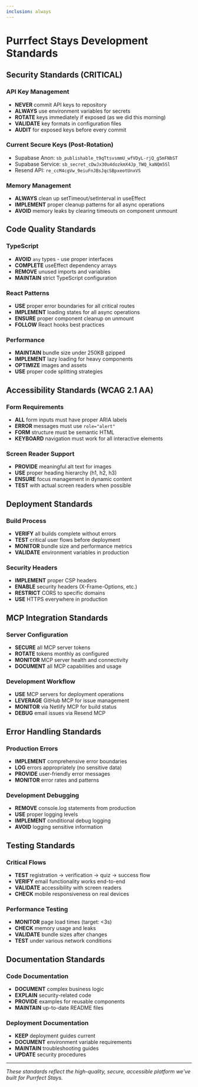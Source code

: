 ```yaml
---
inclusion: always
---
```


# Purrfect Stays Development Standards

## Security Standards (CRITICAL)

### API Key Management
- **NEVER** commit API keys to repository
- **ALWAYS** use environment variables for secrets
- **ROTATE** keys immediately if exposed (as we did this morning)
- **VALIDATE** key formats in configuration files
- **AUDIT** for exposed keys before every commit

### Current Secure Keys (Post-Rotation)
- Supabase Anon: `sb_publishable_t9qTtsvsmmU_wfVDyL-rjQ_g5mFNbST`
- Supabase Service: `sb_secret_cDwJx30u4dozkmX4Jp_TWQ_kaNQm5Sl`
- Resend API: `re_ccM4cgVw_9eiuFnJBsJqcSBpxeotUnxVS`

### Memory Management
- **ALWAYS** clean up setTimeout/setInterval in useEffect
- **IMPLEMENT** proper cleanup patterns for all async operations
- **AVOID** memory leaks by clearing timeouts on component unmount

## Code Quality Standards

### TypeScript
- **AVOID** `any` types - use proper interfaces
- **COMPLETE** useEffect dependency arrays
- **REMOVE** unused imports and variables
- **MAINTAIN** strict TypeScript configuration

### React Patterns
- **USE** proper error boundaries for all critical routes
- **IMPLEMENT** loading states for all async operations
- **ENSURE** proper component cleanup on unmount
- **FOLLOW** React hooks best practices

### Performance
- **MAINTAIN** bundle size under 250KB gzipped
- **IMPLEMENT** lazy loading for heavy components
- **OPTIMIZE** images and assets
- **USE** proper code splitting strategies

## Accessibility Standards (WCAG 2.1 AA)

### Form Requirements
- **ALL** form inputs must have proper ARIA labels
- **ERROR** messages must use `role="alert"`
- **FORM** structure must be semantic HTML
- **KEYBOARD** navigation must work for all interactive elements

### Screen Reader Support
- **PROVIDE** meaningful alt text for images
- **USE** proper heading hierarchy (h1, h2, h3)
- **ENSURE** focus management in dynamic content
- **TEST** with actual screen readers when possible

## Deployment Standards

### Build Process
- **VERIFY** all builds complete without errors
- **TEST** critical user flows before deployment
- **MONITOR** bundle size and performance metrics
- **VALIDATE** environment variables in production

### Security Headers
- **IMPLEMENT** proper CSP headers
- **ENABLE** security headers (X-Frame-Options, etc.)
- **RESTRICT** CORS to specific domains
- **USE** HTTPS everywhere in production

## MCP Integration Standards

### Server Configuration
- **SECURE** all MCP server tokens
- **ROTATE** tokens monthly as configured
- **MONITOR** MCP server health and connectivity
- **DOCUMENT** all MCP capabilities and usage

### Development Workflow
- **USE** MCP servers for deployment operations
- **LEVERAGE** GitHub MCP for issue management
- **MONITOR** via Netlify MCP for build status
- **DEBUG** email issues via Resend MCP

## Error Handling Standards

### Production Errors
- **IMPLEMENT** comprehensive error boundaries
- **LOG** errors appropriately (no sensitive data)
- **PROVIDE** user-friendly error messages
- **MONITOR** error rates and patterns

### Development Debugging
- **REMOVE** console.log statements from production
- **USE** proper logging levels
- **IMPLEMENT** conditional debug logging
- **AVOID** logging sensitive information

## Testing Standards

### Critical Flows
- **TEST** registration → verification → quiz → success flow
- **VERIFY** email functionality works end-to-end
- **VALIDATE** accessibility with screen readers
- **CHECK** mobile responsiveness on real devices

### Performance Testing
- **MONITOR** page load times (target: <3s)
- **CHECK** memory usage and leaks
- **VALIDATE** bundle sizes after changes
- **TEST** under various network conditions

## Documentation Standards

### Code Documentation
- **DOCUMENT** complex business logic
- **EXPLAIN** security-related code
- **PROVIDE** examples for reusable components
- **MAINTAIN** up-to-date README files

### Deployment Documentation
- **KEEP** deployment guides current
- **DOCUMENT** environment variable requirements
- **MAINTAIN** troubleshooting guides
- **UPDATE** security procedures

---

*These standards reflect the high-quality, secure, accessible platform we've built for Purrfect Stays.*
